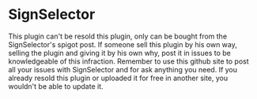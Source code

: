 # SignSelector
This plugin can't be resold this plugin, only can be bought from the SignSelector's spigot post.
If someone sell this plugin by his own way, selling the plugin and giving it by his own why, post it in issues to be knowledgeable of this
infraction.
Remember to use this github site to post all your issues with SignSelector and for ask anything you need.
If you already resold this plugin or uploaded it for free in another site, you wouldn't be able to update it.
